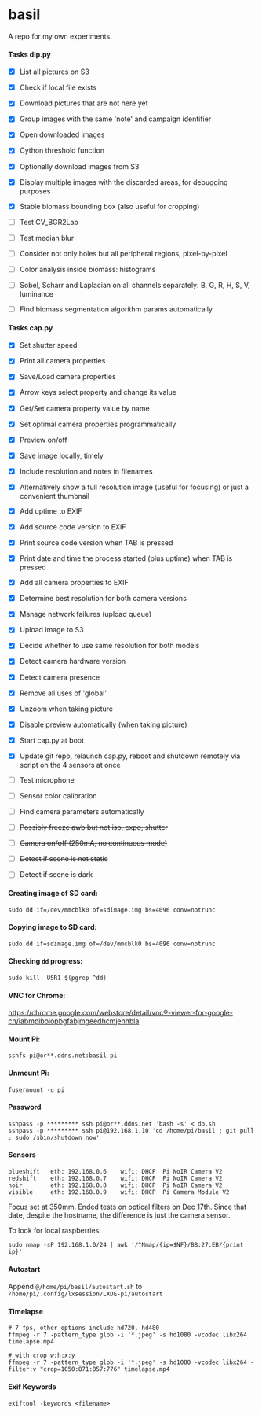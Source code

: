 # basil

A repo for my own experiments.


#### Tasks dip.py

- [x] List all pictures on S3
- [x] Check if local file exists
- [x] Download pictures that are not here yet
- [x] Group images with the same 'note' and campaign identifier
- [x] Open downloaded images
- [x] Cython threshold function
- [x] Optionally download images from S3
- [x] Display multiple images with the discarded areas, for debugging purposes
- [x] Stable biomass bounding box (also useful for cropping)
- [ ] Test CV_BGR2Lab
- [ ] Test median blur
- [ ] Consider not only holes but all peripheral regions, pixel-by-pixel
- [ ] Color analysis inside biomass: histograms
- [ ] Sobel, Scharr and Laplacian on all channels separately: B, G, R, H, S, V, luminance
- [ ] Find biomass segmentation algorithm params automatically


#### Tasks cap.py

- [x] Set shutter speed
- [x] Print all camera properties
- [x] Save/Load camera properties
- [x] Arrow keys select property and change its value
- [x] Get/Set camera property value by name
- [x] Set optimal camera properties programmatically
- [x] Preview on/off
- [x] Save image locally, timely
- [x] Include resolution and notes in filenames
- [x] Alternatively show a full resolution image (useful for focusing) or just a convenient thumbnail
- [x] Add uptime to EXIF
- [x] Add source code version to EXIF
- [x] Print source code version when TAB is pressed
- [x] Print date and time the process started (plus uptime) when TAB is pressed
- [x] Add all camera properties to EXIF
- [x] Determine best resolution for both camera versions
- [x] Manage network failures (upload queue)
- [x] Upload image to S3
- [x] Decide whether to use same resolution for both models
- [x] Detect camera hardware version
- [x] Detect camera presence
- [x] Remove all uses of 'global'
- [x] Unzoom when taking picture
- [x] Disable preview automatically (when taking picture)
- [x] Start cap.py at boot
- [x] Update git repo, relaunch cap.py, reboot and shutdown remotely via script on the 4 sensors at once
- [ ] Test microphone
- [ ] Sensor color calibration
- [ ] Find camera parameters automatically
- [ ] ~~Possibly freeze awb but not iso, expo, shutter~~
- [ ] ~~Camera on/off (250mA, no continuous mode)~~
- [ ] ~~Detect if scene is not static~~
- [ ] ~~Detect if scene is dark~~


#### Creating image of SD card:
```
sudo dd if=/dev/mmcblk0 of=sdimage.img bs=4096 conv=notrunc
```


#### Copying image to SD card:
```
sudo dd if=sdimage.img of=/dev/mmcblk0 bs=4096 conv=notrunc
```


#### Checking `dd` progress:
```
sudo kill -USR1 $(pgrep ^dd)
```


#### VNC for Chrome:
<https://chrome.google.com/webstore/detail/vnc®-viewer-for-google-ch/iabmpiboiopbgfabjmgeedhcmjenhbla>


#### Mount Pi:
```
sshfs pi@or**.ddns.net:basil pi
```


#### Unmount Pi:
```
fusermount -u pi
```


#### Password
```
sshpass -p ********* ssh pi@or**.ddns.net 'bash -s' < do.sh
sshpass -p ********* ssh pi@192.168.1.10 'cd /home/pi/basil ; git pull ; sudo /sbin/shutdown now'
```


#### Sensors
```
blueshift	eth: 192.168.0.6	wifi: DHCP	Pi NoIR Camera V2
redshift	eth: 192.168.0.7	wifi: DHCP	Pi NoIR Camera V2
noir		eth: 192.168.0.8	wifi: DHCP	Pi NoIR Camera V2
visible		eth: 192.168.0.9	wifi: DHCP	Pi Camera Module V2
```
Focus set at 350mm. Ended tests on optical filters on Dec 17th. Since that date, despite the hostname, the difference is just the camera sensor.

To look for local raspberries:
```
sudo nmap -sP 192.168.1.0/24 | awk '/^Nmap/{ip=$NF}/B8:27:EB/{print ip}'
```


#### Autostart
Append `@/home/pi/basil/autostart.sh` to `/home/pi/.config/lxsession/LXDE-pi/autostart`


#### Timelapse
```
# 7 fps, other options include hd720, hd480
ffmpeg -r 7 -pattern_type glob -i '*.jpeg' -s hd1080 -vcodec libx264 timelapse.mp4

# with crop w:h:x:y
ffmpeg -r 7 -pattern_type glob -i '*.jpeg' -s hd1080 -vcodec libx264 -filter:v "crop=1050:871:857:776" timelapse.mp4
```


#### Exif Keywords
```
exiftool -keywords <filename>
```

